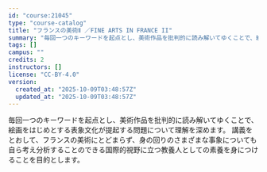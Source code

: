 ```yaml
---
id: "course:21045"
type: "course-catalog"
title: "フランスの美術Ⅱ ／FINE ARTS IN FRANCE II"
summary: "毎回一つのキーワードを起点とし、美術作品を批判的に読み解いてゆくことで、絵画をはじめとする表象文化が提起する問題について理解を深めます。 講義をとおして、フランスの美術にとどまらず、身の回りのさまざまな事象についても自ら考え分析することので…"
tags: []
campus: ""
credits: 2
instructors: []
license: "CC-BY-4.0"
version:
  created_at: "2025-10-09T03:48:57Z"
  updated_at: "2025-10-09T03:48:57Z"
---
```

毎回一つのキーワードを起点とし、美術作品を批判的に読み解いてゆくことで、絵画をはじめとする表象文化が提起する問題について理解を深めます。 講義をとおして、フランスの美術にとどまらず、身の回りのさまざまな事象についても自ら考え分析することのできる国際的視野に立つ教養人としての素養を身につけることを目的とします。
